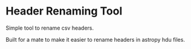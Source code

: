 # Header Renaming Tool
Simple tool to rename csv headers. 

Built for a mate to make it easier to rename headers in astropy hdu files.
